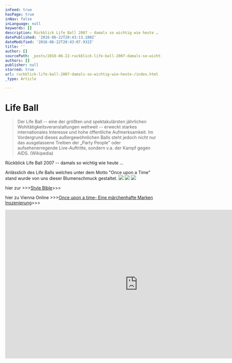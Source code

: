 ```yaml
---
inFeed: true
hasPage: true
inNav: false
inLanguage: null
keywords: []
description: Rückblick Life Ball 2007 – damals so wichtig wie heute …
datePublished: '2016-06-22T20:43:13.180Z'
dateModified: '2016-06-22T20:43:07.932Z'
title: ''
author: []
sourcePath: _posts/2016-06-22-ruckblick-life-ball-2007-damals-so-wichtig-wie-heute-.md
authors: []
publisher: null
starred: true
url: ruckblick-life-ball-2007-damals-so-wichtig-wie-heute-/index.html
_type: Article

---
```

# Life Ball

> Der Life Ball -- eine der größten und spektakulärsten jährlichen Wohltätigkeitsveranstaltungen weltweit -- erweckt starkes internationales Interesse und hohe öffentliche Aufmerksamkeit. Im Vordergrund dieses außergewöhnlichen Balls steht jedoch nicht nur das ausgelassene Treiben der „Party People" oder aufsehenerregende Live-Auftritte, sondern v.a. der Kampf gegen AIDS. (Wikipedia)

Rückblick Life Ball 2007 -- damals so wichtig wie heute ...

Anlässlich des Life Balls welches unter dem Motto "Once upon a Time" stand wurde von uns dieser Blumenschmuck gestaltet.
![](https://the-grid-user-content.s3-us-west-2.amazonaws.com/7462a09a-43ce-4429-83fa-2fde437ed43b.jpg)
![](https://the-grid-user-content.s3-us-west-2.amazonaws.com/f0363339-6484-4cca-a06f-7bae707b51aa.jpg)
![](https://the-grid-user-content.s3-us-west-2.amazonaws.com/93287b0e-db83-49c3-b8f6-9052ee8eb553.jpg)

hier zur \>\>\>[Style Bible][0]\>\>\>

hier zu Vienna Online \>\>\>[Once upon a time- Eine märchenhafte Marken Inszenierung][1]\>\>\>

<iframe width="854" height="480" src="https://www.youtube.com/embed/ajS1DgUiyuc" frameborder="0" allowfullscreen="" style=""></iframe>



[0]: http://www.vienna.at/life-ball-2007---style-bible/news-20070219-04062701
[1]: http://www.vienna.at/once-upon-a-time--eine-maerchenhafte-marken-inszenierung/news-20070508-04153609